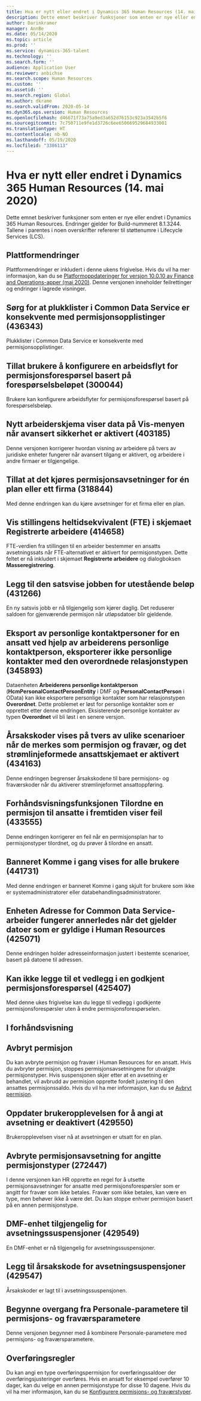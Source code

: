 ```yaml
---
title: Hva er nytt eller endret i Dynamics 365 Human Resources (14. mai 2020)
description: Dette emnet beskriver funksjoner som enten er nye eller endret i Microsoft Dynamics 365 Human Resources.
author: Darinkramer
manager: AnnBe
ms.date: 05/14/2020
ms.topic: article
ms.prod: ''
ms.service: dynamics-365-talent
ms.technology: ''
ms.search.form: ''
audience: Application User
ms.reviewer: anbichse
ms.search.scope: Human Resources
ms.custom: ''
ms.assetid: ''
ms.search.region: Global
ms.author: dkrame
ms.search.validFrom: 2020-05-14
ms.dyn365.ops.version: Human Resources
ms.openlocfilehash: d46671f73a75a9ed3a652d76153c923a3542b5f6
ms.sourcegitcommit: 7c750711e9fe1d3726c6ee650669529684933001
ms.translationtype: HT
ms.contentlocale: nb-NO
ms.lasthandoff: 05/19/2020
ms.locfileid: "3386113"
---
```

# <a name="whats-new-or-changed-in-dynamics-365-human-resources-may-14-2020"></a>Hva er nytt eller endret i Dynamics 365 Human Resources (14. mai 2020)

Dette emnet beskriver funksjoner som enten er nye eller endret i Dynamics 365 Human Resources. Endringer gjelder for Build-nummeret 8.1.3244. Tallene i parentes i noen overskrifter refererer til støttenumre i Lifecycle Services (LCS).

## <a name="platform-changes"></a>Plattformendringer

Plattformendringer er inkludert i denne ukens frigivelse. Hvis du vil ha mer informasjon, kan du se [Platformoppdateringer for versjon 10.0.10 av Finance and Operations-apper (mai 2020)](https://docs.microsoft.com/dynamics365/fin-ops-core/dev-itpro/get-started/whats-new-platform-update-34). Denne versjonen inneholder feilrettinger og endringer i lagrede visninger.
 
## <a name="ensure-common-data-service-picklists-are-consistent-with-leave-enums-436343"></a>Sørg for at plukklister i Common Data Service er konsekvente med permisjonsopplistinger (436343)

Plukklister i Common Data Service er konsekvente med permisjonsopplistinger.

## <a name="allow-users-to-configure-leave-request-workflow-based-on-the-request-amount-300044"></a>Tillat brukere å konfigurere en arbeidsflyt for permisjonsforespørsel basert på forespørselsbeløpet (300044)

Brukere kan konfigurere arbeidsflyter for permisjonsforespørsel basert på forespørselsbeløp.
 
## <a name="new-worker-form-exposes-data-through-the-view-menu-when-advanced-security-is-enabled-403185"></a>Nytt arbeiderskjema viser data på Vis-menyen når avansert sikkerhet er aktivert (403185)

Denne versjonen korrigerer hvordan visning av arbeidere på tvers av juridiske enheter fungerer når avansert tilgang er aktivert, og arbeidere i andre firmaer er tilgjengelige.

## <a name="allow-running-leave-accruals-for-a-single-plan-or-a-single-company-318844"></a>Tillat at det kjøres permisjonsavsetninger for én plan eller ett firma (318844)

Med denne endringen kan du kjøre avsetninger for et firma eller en plan.
 
## <a name="show-the-positions-full-time-equivalent-fte-in-the-enrolled-workers-form-414658"></a>Vis stillingens heltidsekvivalent (FTE) i skjemaet Registrerte arbeidere (414658)

FTE-verdien fra stillingen til en arbeider bestemmer en ansatts avsetningssats når FTE-alternativet er aktivert for permisjonstypen. Dette feltet er nå inkludert i skjemaet **Registrerte arbeidere** og dialogboksen **Masseregistrering**.

## <a name="add-leave-balance-expiration-batch-job-431266"></a>Legg til den satsvise jobben for utestående beløp (431266)

En ny satsvis jobb er nå tilgjengelig som kjører daglig. Det reduserer saldoen for gjenværende permisjon når utløpsdatoer blir gjeldende.

## <a name="exporting-personal-contacts-for-an-employee-using-the-worker-personal-contact-person-entity-doesnt-export-personal-contacts-with-the-parent-relationship-type-345893"></a>Eksport av personlige kontaktpersoner for en ansatt ved hjelp av arbeiderens personlige kontaktperson, eksporterer ikke personlige kontakter med den overordnede relasjonstypen (345893)

Dataenheten **Arbeiderens personlige kontaktperson** (**HcmPersonalContactPersonEntity** i DMF og **PersonalContactPerson** i OData) kan ikke eksportere personlige kontakter som har relasjonstypen **Overordnet**. Dette problemet er løst for personlige kontakter som er opprettet etter denne endringen. Eksisterende personlige kontakter av typen **Overordnet** vil bli løst i en senere versjon.

## <a name="reason-codes-display-across-different-scenarios-when-theyre-marked-as-leave-and-absence-and-the-streamlined-employee-form-is-enabled-434163"></a>Årsakskoder vises på tvers av ulike scenarioer når de merkes som permisjon og fravær, og det strømlinjeformede ansattskjemaet er aktivert (434163)

Denne endringen begrenser årsakskodene til bare permisjons- og fraværskoder når du aktiverer strømlinjeformet ansattoppføring.

## <a name="the-preview-feature-assign-a-leave-plan-to-employees-in-the-future-displays-error-433555"></a>Forhåndsvisningsfunksjonen Tilordne en permisjon til ansatte i fremtiden viser feil (433555)

Denne endringen korrigerer en feil når en permisjonsplan har to permisjonstyper tilordnet, og du prøver å tilordne en ansatt.

## <a name="getting-started-banner-appears-for-all-users-441731"></a>Banneret Komme i gang vises for alle brukere (441731)

Med denne endringen er banneret Komme i gang skjult for brukere som ikke er systemadministratorer eller databehandlingsadministratorer. 

## <a name="the-common-data-service-worker-address-entity-works-differently-in-terms-of-date-time-effective-dates-in-human-resources-425071"></a>Enheten Adresse for Common Data Service-arbeider fungerer annerledes når det gjelder datoer som er gyldige i Human Resources (425071)

Denne endringen holder adresseinformasjon justert i bestemte scenarioer, basert på datoene til adressen.

## <a name="unable-to-add-an-attachment-to-an-approved-leave-request-425407"></a>Kan ikke legge til et vedlegg i en godkjent permisjonsforespørsel (425407)

Med denne ukes frigivelse kan du legge til vedlegg i godkjente permisjonsforespørsler uten å endre permisjonsforespørselen.

## <a name="in-preview"></a>I forhåndsvisning

## <a name="leave-suspension"></a>Avbryt permisjon

Du kan avbryte permisjon og fravær i Human Resources for en ansatt. Hvis du avbryter permisjon, stoppes permisjonsavsetningene for utvalgte permisjonstyper. Hvis suspensjonen skjer etter at en avsetning er behandlet, vil avbrudd av permisjon opprette fordelt justering til den ansattes permisjonssaldo. Hvis du vil ha mer informasjon, kan du se [Avbryt permisjon](hr-leave-and-absence-suspend-leave.md).

## <a name="update-user-experience-to-indicate-that-accrual-is-suspended-429550"></a>Oppdater brukeropplevelsen for å angi at avsetning er deaktivert (429550)

Brukeropplevelsen viser nå at avsetningen er utsatt for en plan.

## <a name="suspend-leave-accrual-for-specified-leave-types-272447"></a>Avbryte permisjonsavsetning for angitte permisjonstyper (272447)

I denne versjonen kan HR opprette en regel for å utsette permisjonsavsetninger for ansatte med permisjonsforespørsler som er angitt for fravær som ikke betales. Fravær som ikke betales, kan være en type, men behøver ikke å være det. Du kan stoppe enhver permisjon basert på en annen permisjonstype.

## <a name="dmf-entity-available-for-accrual-suspensions-429549"></a>DMF-enhet tilgjengelig for avsetningssuspensjoner (429549)

En DMF-enhet er nå tilgjengelig for avsetningssuspensjoner.

## <a name="add-reason-code-to-accrual-suspensions-429547"></a>Legg til årsakskode for avsetningsuspensjoner (429547)

Årsakskoder er lagt til i avsetningssuspensjonen.

## <a name="begin-transitioning-from-human-resources-parameters-to-leave-and-absence-parameters"></a>Begynne overgang fra Personale-parametere til permisjons- og fraværsparametere

Denne versjonen begynner med å kombinere Personale-parametere med permisjons- og fraværsparametere.

## <a name="carry-forward-rules"></a>Overføringsregler

Du kan angi en type overføringspermisjon for overføringssaldoer der overføringsjusteringer overføres. Hvis en ansatt for eksempel overfører 10 dager, kan du velge en annen permisjonstype for disse 10 dagene. Hvis du vil ha mer informasjon, kan du se [Konfigurere permisjons- og fraværstyper](hr-leave-and-absence-types.md).
